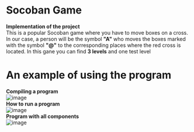# Socoban Game
<strong>Implementation of the project</strong><br>
This is a popular Socoban game where you have to move boxes on a cross. In our case, a person will be the symbol <strong>"A"</strong> who moves the boxes marked with the symbol <strong>"@"</strong> to the corresponding places where the red cross is located. In this gane you can find <strong>3 levels</strong> and one test level<br>
# An example of using the program
<strong>Compiling a program</strong><br>
![image](https://user-images.githubusercontent.com/70052763/211210257-7766b625-0d9d-4195-bfa0-e245ce4b354a.png)<br>
<strong>How to run a program</strong><br>
![image](https://user-images.githubusercontent.com/70052763/211210297-7e57517d-ee6b-4498-8568-98a33ddb7832.png)<br>
<strong>Program with all components</strong><br>
![image](https://user-images.githubusercontent.com/70052763/211210558-69923c11-ff50-4a7f-a78c-1a7527f65e34.png)<br>
